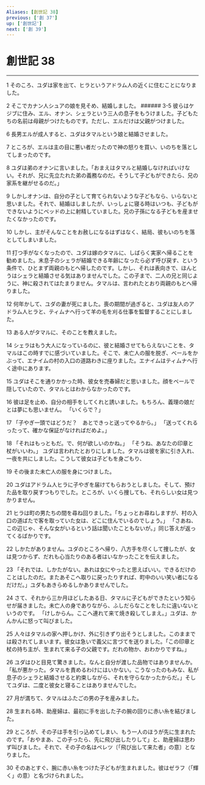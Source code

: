 ```yaml
---
Aliases: [創世記 38]
previous: ['創 37']
up: ['創世記']
next: ['創 39']
---
```

# 創世記 38

***




1 
そのころ、ユダは家を出て、ヒラというアドラム人の近くに住むことになりました。 



2 
そこでカナン人シュアの娘を見そめ、結婚しました。 ###### 3-5 彼らはケジブに住み、エル、オナン、シェラという三人の息子をもうけました。子どもたちの名前は母親がつけたものです。ただし、エルだけは父親がつけました。 



6 
長男エルが成人すると、ユダはタマルという娘と結婚させました。 



7 
ところが、エルは主の目に悪い者だったので神の怒りを買い、いのちを落としてしまったのです。 



8 
ユダは弟のオナンに言いました。「おまえはタマルと結婚しなければいけない。それが、兄に先立たれた弟の義務なのだ。そうして子どもができたら、兄の家系を継がせるのだ。」 



9 
しかしオナンは、自分の子として育てられないような子どもなら、いらないと思いました。それで、結婚はしましたが、いっしょに寝る時はいつも、子どもができないようにベッドの上に射精していました。兄の子孫になる子どもを産ませたくなかったのです。 



10 
しかし、主がそんなことをお赦しになるはずはなく、結局、彼もいのちを落としてしまいました。 



11 
打つ手がなくなったので、ユダは嫁のタマルに、しばらく実家へ帰ることを勧めました。末息子のシェラが結婚できる年齢になったら必ず呼び戻す、という条件で、ひとまず両親のもとへ帰したのです。しかし、それは表向きで、ほんとうはシェラと結婚させる気はありませんでした。この子まで、二人の兄と同じように、神に殺されてはたまりません。タマルは、言われたとおり両親のもとへ帰りました。 



12 
何年かして、ユダの妻が死にました。喪の期間が過ぎると、ユダは友人のアドラム人ヒラと、ティムナへ行って羊の毛を刈る仕事を監督することにしました。 



13 
ある人がタマルに、そのことを教えました。 



14 
シェラはもう大人になっているのに、彼と結婚させてもらえないことを、タマルはこの時すでに感づいていました。そこで、未亡人の服を脱ぎ、ベールをかぶって、エナイムの村の入口の道路わきに座りました。エナイムはティムナへ行く途中にあります。 



15 
ユダはそこを通りかかった時、彼女を売春婦だと思いました。顔をベールで隠していたので、タマルとはわからなかったのです。 



16 
彼は足を止め、自分の相手をしてくれと誘いました。もちろん、義理の娘だとは夢にも思いません。 「いくらで？」 



17 
「子やぎ一頭ではどうだ？　あとできっと送ってやるから。」 「送ってくれるったって、確かな保証がなければだめよ。」 



18 
「それはもっともだ。で、何が欲しいのかね。」 「そうね、あなたの印章と杖がいいわ。」 ユダは言われたとおりにしました。タマルは彼を家に引き入れ、一夜を共にしました。こうして彼女は子どもを身ごもり、 



19 
その後また未亡人の服を身につけました。 



20 
ユダはアドラム人ヒラに子やぎを届けてもらおうとしました。そして、預けた品を取り戻すつもりでした。ところが、いくら捜しても、それらしい女は見つかりません。 



21 
ヒラは町の男たちの間を尋ね回りました。「ちょっとお尋ねしますが、村の入口の道ばたで客を取っていた女は、どこに住んでいるのでしょう。」 「さあね、この辺じゃ、そんな女がいるという話は聞いたこともないが。」同じ答えが返ってくるばかりです。 



22 
しかたがありません。ユダのところへ帰り、八方手を尽くして捜したが、女は見つからず、だれも心当たりのある者はいなかったことを伝えました。 



23 
「それでは、しかたがない。あれは女にやったと思えばいい。できるだけのことはしたのだ。またあそこへ取りに戻ったりすれば、町中のいい笑い者になるだけだ。」ユダもあきらめるしかありませんでした。 



24 
さて、それから三か月ほどしたある日、タマルに子どもができたという知らせが届きました。未亡人の身でありながら、ふしだらなことをしたに違いないというのです。 「けしからん。ここへ連れて来て焼き殺してしまえ。」ユダは、かんかんに怒って叫びました。 



25 
人々はタマルの家へ押しかけ、外に引きずり出そうとしました。このままでは殺されてしまいます。彼女は急いで義父に言づてを送りました。「この印章と杖の持ち主が、生まれて来る子の父親です。だれの物か、おわかりですね。」 



26 
ユダはひと目見て驚きました。なんと自分が渡した品物ではありませんか。「私が悪かった。タマルを責めるわけにはいかない。こうなったのもみな、私が息子のシェラと結婚させると約束しながら、それを守らなかったからだ。」そしてユダは、二度と彼女と寝ることはありませんでした。 



27 
月が満ちて、タマルはふたごの男の子を産みました。 



28 
生まれる時、助産婦は、最初に手を出した子の腕の回りに赤い糸を結びました。 



29 
ところが、その子は手を引っ込めてしまい、もう一人のほうが先に生まれたのです。「おやまあ、この子ったら、先に飛び出したりして」と、助産婦は思わず叫びました。それで、その子の名はペレツ〔「飛び出して来た者」の意〕となりました。 



30 
そのあとすぐ、腕に赤い糸をつけた子どもが生まれました。彼はゼラフ（「輝く」の意）と名づけられました。
